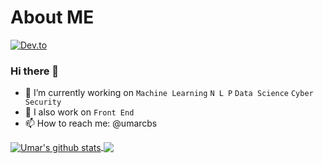 # About ME
[![Dev.to](https://github-readme-stats.vercel.app/api/pin/?username=thepracticaldev&repo=dev.to)](https://github.com/thepracticaldev/dev.to)
### Hi there 👋

- 🔭 I’m currently working on `Machine Learning` `N L P` `Data Science` `Cyber Security` 
- 🌱 I also work on `Front End`
- 📫 How to reach me: @umarcbs

<a href="https://github.com/umarcbs/ReadME">
  <img align="center" src="https://github-readme-stats.vercel.app/api?username=umarcbs&show_icons=true&theme=radical&include_all_commits=true)" alt="Umar's github stats" />
</a>
<a href="https://github.com/umarcbs/ReadME">
  <img align="center" src="https://github-readme-stats.vercel.app/api/top-langs/?username=umarcbs&show_icons=true&theme=radical"](https://github.com/umarcbs/github-readme-stats" />
</a>

